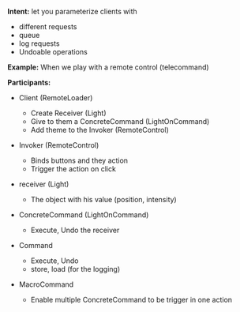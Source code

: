 **Intent:** let you parameterize clients with 
 - different requests
 - queue
 - log requests
 - Undoable operations

**Example:** When we play with a remote control (telecommand)

**Participants:** 
  * Client (RemoteLoader)
    - Create Receiver (Light)
    - Give to them a ConcreteCommand (LightOnCommand)
    - Add theme to the Invoker (RemoteControl)
    
  * Invoker (RemoteControl)
    - Binds buttons and they action 
    - Trigger the action on click
    
  * receiver (Light)
    - The object with his value (position, intensity)
    
  * ConcreteCommand (LightOnCommand)
    - Execute, Undo the receiver
    
  * Command
    - Execute, Undo
    - store, load (for the logging)
    
  * MacroCommand
    - Enable multiple ConcreteCommand to be trigger in one action
